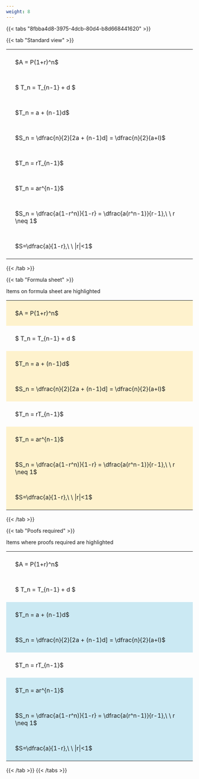 ```yaml
---
weight: 8
---
```


{{< tabs "8fbba4d8-3975-4dcb-80d4-b8d668441620" >}}

{{< tab "Standard view" >}}

<style type="text/css">
#T_bd60c th.col_heading {
  text-align: left;
  font-size: 1em;
}
#T_bd60c td {
  text-align: left;
  font-size: 1em;
  padding: 1.5em;
}
</style>
<table id="T_bd60c">
  <thead>
  </thead>
  <tbody>
    <tr>
      <td id="T_bd60c_row0_col0" class="data row0 col0" >$A = P(1+r)^n$</td>
    </tr>
    <tr>
      <td id="T_bd60c_row1_col0" class="data row1 col0" >$ T_n = T_{n-1} + d $</td>
    </tr>
    <tr>
      <td id="T_bd60c_row2_col0" class="data row2 col0" >$T_n = a + (n-1)d$</td>
    </tr>
    <tr>
      <td id="T_bd60c_row3_col0" class="data row3 col0" >$S_n = \dfrac{n}{2}[2a + (n-1)d] = \dfrac{n}{2}(a+l)$</td>
    </tr>
    <tr>
      <td id="T_bd60c_row4_col0" class="data row4 col0" >$T_n = rT_{n-1}$</td>
    </tr>
    <tr>
      <td id="T_bd60c_row5_col0" class="data row5 col0" >$T_n = ar^{n-1}$</td>
    </tr>
    <tr>
      <td id="T_bd60c_row6_col0" class="data row6 col0" >$S_n = \dfrac{a(1-r^n)}{1-r} = \dfrac{a(r^n-1)}{r-1},\ \  r \neq 1$</td>
    </tr>
    <tr>
      <td id="T_bd60c_row7_col0" class="data row7 col0" >$S=\dfrac{a}{1-r},\ \ |r|<1$</td>
    </tr>
  </tbody>
</table>
{{< /tab >}}

{{< tab "Formula sheet" >}}

Items on formula sheet are highlighted 
<br>
<style type="text/css">
#T_aef72 th.col_heading {
  text-align: left;
  font-size: 1em;
}
#T_aef72 td {
  text-align: left;
  font-size: 1em;
  padding: 1.5em;
}
#T_aef72_row0_col0, #T_aef72_row2_col0, #T_aef72_row3_col0, #T_aef72_row5_col0, #T_aef72_row6_col0, #T_aef72_row7_col0 {
  background-color: rgba(255,194,10, 0.2);
}
#T_aef72_row1_col0, #T_aef72_row4_col0 {
  background-color: rgba(0,0,0,0);
}
</style>
<table id="T_aef72">
  <thead>
  </thead>
  <tbody>
    <tr>
      <td id="T_aef72_row0_col0" class="data row0 col0" >$A = P(1+r)^n$</td>
    </tr>
    <tr>
      <td id="T_aef72_row1_col0" class="data row1 col0" >$ T_n = T_{n-1} + d $</td>
    </tr>
    <tr>
      <td id="T_aef72_row2_col0" class="data row2 col0" >$T_n = a + (n-1)d$</td>
    </tr>
    <tr>
      <td id="T_aef72_row3_col0" class="data row3 col0" >$S_n = \dfrac{n}{2}[2a + (n-1)d] = \dfrac{n}{2}(a+l)$</td>
    </tr>
    <tr>
      <td id="T_aef72_row4_col0" class="data row4 col0" >$T_n = rT_{n-1}$</td>
    </tr>
    <tr>
      <td id="T_aef72_row5_col0" class="data row5 col0" >$T_n = ar^{n-1}$</td>
    </tr>
    <tr>
      <td id="T_aef72_row6_col0" class="data row6 col0" >$S_n = \dfrac{a(1-r^n)}{1-r} = \dfrac{a(r^n-1)}{r-1},\ \  r \neq 1$</td>
    </tr>
    <tr>
      <td id="T_aef72_row7_col0" class="data row7 col0" >$S=\dfrac{a}{1-r},\ \ |r|<1$</td>
    </tr>
  </tbody>
</table>
{{< /tab >}}

{{< tab "Poofs required" >}}

Items where proofs required are highlighted 
<br>
<style type="text/css">
#T_c896e th.col_heading {
  text-align: left;
  font-size: 1em;
}
#T_c896e td {
  text-align: left;
  font-size: 1em;
  padding: 1.5em;
}
#T_c896e_row0_col0, #T_c896e_row1_col0, #T_c896e_row4_col0 {
  background-color: rgba(0,0,0,0);
}
#T_c896e_row2_col0, #T_c896e_row3_col0, #T_c896e_row5_col0, #T_c896e_row6_col0, #T_c896e_row7_col0 {
  background-color: rgba(0,150,200, 0.2);
}
</style>
<table id="T_c896e">
  <thead>
  </thead>
  <tbody>
    <tr>
      <td id="T_c896e_row0_col0" class="data row0 col0" >$A = P(1+r)^n$</td>
    </tr>
    <tr>
      <td id="T_c896e_row1_col0" class="data row1 col0" >$ T_n = T_{n-1} + d $</td>
    </tr>
    <tr>
      <td id="T_c896e_row2_col0" class="data row2 col0" >$T_n = a + (n-1)d$</td>
    </tr>
    <tr>
      <td id="T_c896e_row3_col0" class="data row3 col0" >$S_n = \dfrac{n}{2}[2a + (n-1)d] = \dfrac{n}{2}(a+l)$</td>
    </tr>
    <tr>
      <td id="T_c896e_row4_col0" class="data row4 col0" >$T_n = rT_{n-1}$</td>
    </tr>
    <tr>
      <td id="T_c896e_row5_col0" class="data row5 col0" >$T_n = ar^{n-1}$</td>
    </tr>
    <tr>
      <td id="T_c896e_row6_col0" class="data row6 col0" >$S_n = \dfrac{a(1-r^n)}{1-r} = \dfrac{a(r^n-1)}{r-1},\ \  r \neq 1$</td>
    </tr>
    <tr>
      <td id="T_c896e_row7_col0" class="data row7 col0" >$S=\dfrac{a}{1-r},\ \ |r|<1$</td>
    </tr>
  </tbody>
</table>
{{< /tab >}}
{{< /tabs >}}